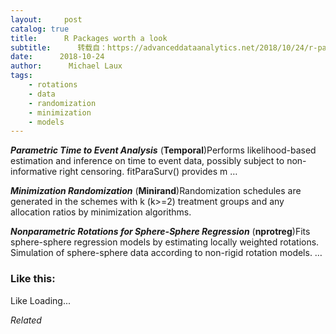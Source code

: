 ```yaml
---
layout:     post
catalog: true
title:      R Packages worth a look
subtitle:      转载自：https://advanceddataanalytics.net/2018/10/24/r-packages-worth-a-look-1312/
date:      2018-10-24
author:      Michael Laux
tags:
    - rotations
    - data
    - randomization
    - minimization
    - models
---
```


***Parametric Time to Event Analysis*** (**Temporal**)Performs likelihood-based estimation and inference on time to event data, possibly subject to non-informative right censoring. fitParaSurv() provides m …

***Minimization Randomization*** (**Minirand**)Randomization schedules are generated in the schemes with k (k>=2) treatment groups and any allocation ratios by minimization algorithms.

***Nonparametric Rotations for Sphere-Sphere Regression*** (**nprotreg**)Fits sphere-sphere regression models by estimating locally weighted rotations. Simulation of sphere-sphere data according to non-rigid rotation models. …





### Like this:

Like Loading...


*Related*

